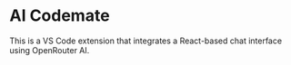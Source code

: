 <!-- # ai-codemate README

This is the README for your extension "ai-codemate". After writing up a brief description, we recommend including the following sections. -->

# AI Codemate
This is a VS Code extension that integrates a React-based chat interface using OpenRouter AI.

